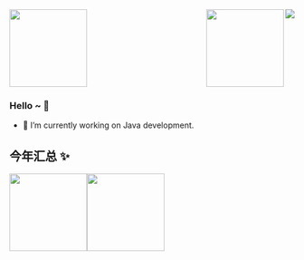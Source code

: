<img align="right" src="https://github-readme-stats.vercel.app/api?username=Llikey&show_icons=true&icon_color=CE1D2D&text_color=718096&bg_color=ffffff&hide_title=true" />
<img align="right" height="137px" src="https://github-readme-stats.vercel.app/api?username=liyupi&hide_title=true&hide_border=true&show_icons=true&include_all_commits=true&line_height=21&bg_color=0,EC6C6C,FFD479,FFFC79,73FA79&theme=graywhite&locale=cn" /><img align="" height="137px" src="https://github-readme-stats.vercel.app/api/top-langs/?username=liyupi&hide_title=true&hide_border=true&layout=compact&bg_color=0,73FA79,73FDFF,D783FF&theme=graywhite&locale=cn" />

### Hello ~ 👋

- 🔭 I’m currently working on Java development. 

## 今年汇总 ✨

<img align="" height="137px" src="https://github-readme-stats.vercel.app/api?username=Llikey&hide_title=true&hide_border=true&show_icons=true&include_all_commits=true&line_height=21&bg_color=0,EC6C6C,FFD479,FFFC79,73FA79&theme=graywhite&locale=cn" /><img align="" height="137px" src="https://github-readme-stats.vercel.app/api/top-langs/?username=Llikey&hide_title=true&hide_border=true&layout=compact&bg_color=0,73FA79,73FDFF,D783FF&theme=graywhite&locale=cn" />
